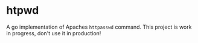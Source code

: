 # htpwd
A go implementation of Apaches `httpasswd` command.
This project is work in progress, don't use it in production!
